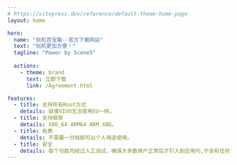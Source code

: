 ```yaml
---
# https://vitepress.dev/reference/default-theme-home-page
layout: home

hero:
  name: "玩机百宝箱--官方下载网站"
  text: "玩机更加方便！"
  tagline: "Power by Scene5"
  
  actions:
    - theme: brand
      text: 立即下载
      link: /Agreement.html

features:
  - title: 支持所有Root方式
    details: 就像VIVO无法使用SU一样。
  - title: 支持框架
    details: X86_64 ARM64 ARM X86。
  - title: 免费
    details: 不需要一分钱即可以个人用途使用。
  - title: 安全
    details: 每个功能均经过人工测试，确保大多数用户正常后才引入到应用内,不会有任何恶意代码。
---
```


